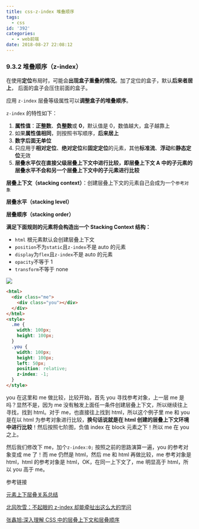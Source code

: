 ```yaml
---
title: css-z-index 堆叠顺序
tags:
  - css
id: '392'
categories:
  - - web前端
date: 2018-08-27 22:08:12
---
```


### 9.3.2 堆叠顺序（z-index）

在使用**定位**布局时，可能会**出现盒子重叠的情况**。加了定位的盒子，默认**后来者居上**， 后面的盒子会压住前面的盒子。

应用 `z-index` 层叠等级属性可以**调整盒子的堆叠顺序**。

`z-index` 的特性如下：

1. **属性值**：**正整数**、**负整数**或 **0**，默认值是 0，数值越大，盒子越靠上
2. 如果**属性值相同**，则按照书写顺序，**后来居上**
3. **数字后面无单位**
4. 只应用于**相对定位**、**绝对定位**和**固定定位**的元素，其他**标准流**、**浮动**和**静态定位**无效
5. **层叠水平仅在直接父级层叠上下文中进行比较，即层叠上下文 A 中的子元素的层叠水平不会和另一个层叠上下文中的子元素进行比较**

**层叠上下文（stacking context）**：创建层叠上下文的元素自己会成为一个`参考对象`

**层叠水平（stacking level）**

**层叠顺序（stacking order）**

**满足下面规则的元素将会构造出一个 Stacking Context 结构：**

- `html` 根元素默认会创建层叠上下文
- `position`不为`static`且`z-index`不是 auto 的元素
- `display`为`flex`且`z-index`不是 auto 的元素
- `opacity`不等于 1
- `transform`不等于 none

![](https://wqdy.top/wp-content/uploads/2020/06/z-index.png)

```html
<html>
  <div class="me">
    <div class="you"></div>
  </div>
</html>
<style>
  .me {
    width: 100px;
    height: 100px;
  }
  .you {
    width: 100px;
    height: 100px;
    left: 50px;
    position: relative;
    z-index: -1;
  }
</style>
```

you 在这里和 me 做比较，比较开始，首先 you 寻找参考对象，上一层 me 是吗？显然不是，因为 me 没有触发上面任一条件创建层叠上下文，所以继续往上寻找，找到 html。对于 me，也直接往上找到 html，所以这个例子里 me 和 you 是在以 html 为参考对象进行比较，**换句话说就是在 html 创建的层叠上下文环境中进行比较**！然后按照七阶图，负值 index 在 block 元素之下！所以 me 在 you 之上。

然后我们修改下 me，加个`z-index:0;` 按照之前的思路演算一遍，you 的参考对象变成 me 了！而 me 仍然是 html，然后 me 和 html 再做比较，me 参考对象是 html，html 的参考对象是 html，OK，在同一上下文了，me 明显高于 html，所以 you 高于 me。

参考链接

[元素上下层叠关系总结](https://segmentfault.com/a/1190000005354175?utm_source=tag-newest)

[ 北风吹雪：不起眼的 z-index 却能牵扯出这么大的学问](http://www.cnblogs.com/bfgis/p/5440956.html)

[张鑫旭:深入理解 CSS 中的层叠上下文和层叠顺序](https://www.zhangxinxu.com/wordpress/2016/01/understand-css-stacking-context-order-z-index/)
